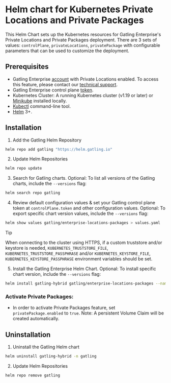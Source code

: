 # Helm chart for Kubernetes Private Locations and Private Packages

This Helm Chart sets up the Kubernetes resources for Gatling Enterprise's Private Locations and Private Packages deployment. There are 3 sets of values: `controlPlane`,
`privateLocations`, `privatePackage` with configurable parameters that can be used to customize the deployment.

## Prerequisites

- Gatling Enterprise [account](https://auth.gatling.io/auth/realms/gatling/protocol/openid-connect/auth?client_id=gatling-enterprise-cloud-public&response_type=code&scope=openid&redirect_uri=https%3A%2F%2Fcloud.gatling.io%2Fr%2Fgatling) with Private Locations enabled. To access this feature, please contact our [technical support](https://gatlingcorp.atlassian.net/servicedesk/customer/portal/8/group/12/create/59?summary=Private+Locations&description=Contact%20email%3A%20%3Cemail%3E%0A%0AHello%2C%20we%20would%20like%20to%20enable%20the%20private%20locations%20feature%20on%20our%20organization.).
- Gatling Enterprise control plane [token](https://docs.gatling.io/reference/install/cloud/private-locations/introduction/#token).
- Kubernetes Cluster: A running Kubernetes cluster (v1.19 or later) or [Minikube](https://minikube.sigs.k8s.io/docs/start/) installed locally.
- [Kubectl](https://kubernetes.io/docs/tasks/tools/#kubectl) command-line tool.
- [Helm](https://helm.sh/docs/intro/) 3+.

## Installation

1. Add the Gatling Helm Repository
```sh
helm repo add gatling "https://helm.gatling.io"
```

2. Update Helm Repositories
```sh
helm repo update
```

3. Search for Gatling charts. Optional: To list all versions of the Gatling charts, include the `--versions` flag:
```sh
helm search repo gatling
```

4. Review default configuration values & set your Gatling control plane token at `controlPlane.token` and other configuration values. Optional: To export specific chart version values, include the `--versions` flag:
```sh
helm show values gatling/enterprise-locations-packages > values.yaml
```

> [!TIP]
> When connecting to the cluster using HTTPS, if a custom truststore and/or keystore is needed, `KUBERNETES_TRUSTSTORE_FILE`, `KUBERNETES_TRUSTSTORE_PASSPHRASE` and/or `KUBERNETES_KEYSTORE_FILE`, `KUBERNETES_KEYSTORE_PASSPHRASE` environment variables should be set.

5. Install the Gatling Enterprise Helm Chart. Optional: To install specific chart version, include the `--versions` flag:
```sh
helm install gatling-hybrid gatling/enterprise-locations-packages --namespace gatling --values <yaml-file/url> or --set key1=val1,key2=val2
```

### Activate Private Packages:

- In order to activate Private Packages feature, set `privatePackage.enabled` to `true`. Note: A persistent Volume Claim will be created automatically.

## Uninstallation

1. Uninstall the Gatling Helm chart
```sh
helm uninstall gatling-hybrid -n gatling
```

2. Update Helm Repositories
```sh
helm repo remove gatling
```

